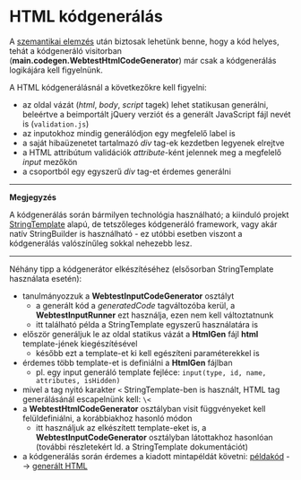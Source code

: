 # HTML kódgenerálás

A [szemantikai elemzés](SemanticAnalysis.md) után biztosak lehetünk benne, hogy a kód helyes, tehát a kódgeneráló visitorban (**main.codegen.WebtestHtmlCodeGenerator**) már csak a kódgenerálás logikájára kell figyelnünk.

A HTML kódgenerálásnál a következőkre kell figyelni:
- az oldal vázát (*html*, *body*, *script* tagek) lehet statikusan generálni, beleértve a beimportált jQuery verziót és a generált JavaScript fájl nevét is (```validation.js```)
- az inputokhoz mindig generálódjon egy megfelelő label is
- a saját hibaüzenetet tartalmazó *div* tag-ek kezdetben legyenek elrejtve
- a HTML attribútum validációk *attribute*-ként jelennek meg a megfelelő *input* mezőkön
- a csoportból egy egyszerű *div* tag-et érdemes generálni

---
**Megjegyzés**

A kódgenerálás során bármilyen technológia használható; a kiinduló projekt [StringTemplate](https://www.stringtemplate.org/) alapú, de tetszőleges kódgeneráló framework, vagy akár natív StringBuilder is használható - ez utóbbi esetben viszont a kódgenerálás valószínűleg sokkal nehezebb lesz.

---

Néhány tipp a kódgenerátor elkészítéséhez (elsősorban StringTemplate használata esetén):
- tanulmányozzuk a **WebtestInputCodeGenerator** osztályt
    - a generált kód a *generatedCode* tagváltozóba kerül, a **WebtestInputRunner** ezt használja, ezen nem kell változtatnunk
    - itt található példa a StringTemplate egyszerű használatára is
- először generáljuk le az oldal statikus vázát a **HtmlGen** fájl **html** template-jének kiegészítésével
    - később ezt a template-et ki kell egészíteni paraméterekkel is
- érdemes több template-et is definiálni a **HtmlGen** fájlban
    - pl. egy input generáló template fejléce: ```input(type, id, name, attributes, isHidden)```
- mivel a tag nyitó karakter `<` StringTemplate-ben is használt, HTML tag generálásánál escapelnünk kell: `\<`
- a **WebtestHtmlCodeGenerator** osztályban visit függvényeket kell felüldefiniálni, a korábbiakhoz hasonló módon
    - itt használjuk az elkészített template-eket is, a **WebtestInputCodeGenerator** osztályban látottakhoz hasonlóan (további részletekért ld. a StringTemplate dokumentációt)
- a kódgenerálás során érdemes a kiadott mintapéldát követni: [példakód](https://github.com/MDSDLab/mdsd-2024-lab4-antlr/blob/main/src/examples/PersonForm.wtiv) --> [generált HTML](https://github.com/MDSDLab/mdsd-2024-lab4-antlr/blob/main/src/examples/generated/PersonForm.html)